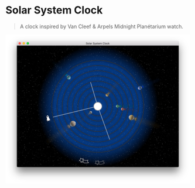 # Solar System Clock

> A clock inspired by Van Cleef & Arpels Midnight Planétarium watch.

![Screenshot of the clock](screenshot.png)
